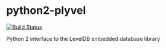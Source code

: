 # python2-plyvel

[![Build Status](https://travis-ci.org/UnitedRPMs/python2-plyvel.svg?branch=master)](https://travis-ci.org/UnitedRPMs/python2-plyvel)

Python 2 interface to the LevelDB embedded database library
